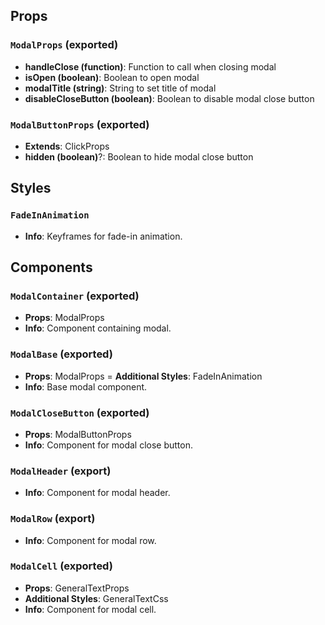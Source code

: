 ## Props

### `ModalProps` (exported)
- **handleClose (function)**: Function to call when closing modal
- **isOpen (boolean)**: Boolean to open modal
- **modalTitle (string)**: String to set title of modal
- **disableCloseButton (boolean)**: Boolean to disable modal close button

### `ModalButtonProps` (exported)
- **Extends**: ClickProps
- **hidden (boolean)**?: Boolean to hide modal close button

## Styles

### `FadeInAnimation`
- **Info**: Keyframes for fade-in animation.

## Components

### `ModalContainer` (exported)
- **Props**: ModalProps
- **Info**: Component containing modal.

### `ModalBase` (exported)
- **Props**: ModalProps
= **Additional Styles**: FadeInAnimation
- **Info**: Base modal component.

### `ModalCloseButton` (exported)
- **Props**: ModalButtonProps
- **Info**: Component for modal close button.

### `ModalHeader` (export)
- **Info**: Component for modal header.

### `ModalRow` (export)
- **Info**: Component for modal row.

### `ModalCell` (exported)
- **Props**: GeneralTextProps
- **Additional Styles**: GeneralTextCss
- **Info**: Component for modal cell.
